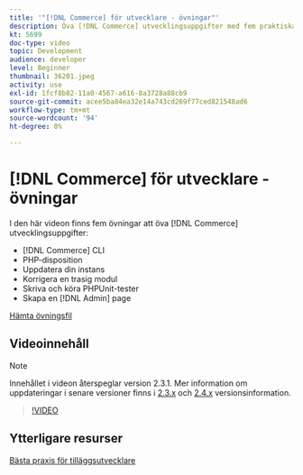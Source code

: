 ```yaml
---
title: '"[!DNL Commerce] för utvecklare - övningar"'
description: Öva [!DNL Commerce] utvecklingsuppgifter med fem praktiska övningar.
kt: 5699
doc-type: video
topic: Development
audience: developer
level: Beginner
thumbnail: 36201.jpeg
activity: use
exl-id: 1fcf8b82-11a0-4567-a616-8a3728a88cb9
source-git-commit: acee5ba84ea32e14a743cd269f77ced821548ad6
workflow-type: tm+mt
source-wordcount: '94'
ht-degree: 0%

---
```


# [!DNL Commerce] för utvecklare - övningar

I den här videon finns fem övningar att öva [!DNL Commerce] utvecklingsuppgifter:

- [!DNL Commerce] CLI
- PHP-disposition
- Uppdatera din instans
- Korrigera en trasig modul
- Skriva och köra PHPUnit-tester
- Skapa en [!DNL Admin] page

[Hämta övningsfil](./assets/FreeIntro2.3.1.zip)

## Videoinnehåll

>[!NOTE]
>
>Innehållet i videon återspeglar version 2.3.1. Mer information om uppdateringar i senare versioner finns i [ 2.3.x](https://devdocs.magento.com/guides/v2.3/release-notes/bk-release-notes.html) och [2.4.x](https://devdocs.magento.com/guides/v2.4/release-notes/bk-release-notes.html) versionsinformation.

>[!VIDEO](https://video.tv.adobe.com/v/36201?quality=12&learn=on)

## Ytterligare resurser

[Bästa praxis för tilläggsutvecklare](https://devdocs.magento.com/guides/v2.4/ext-best-practices/bk-ext-best-practices.html)

